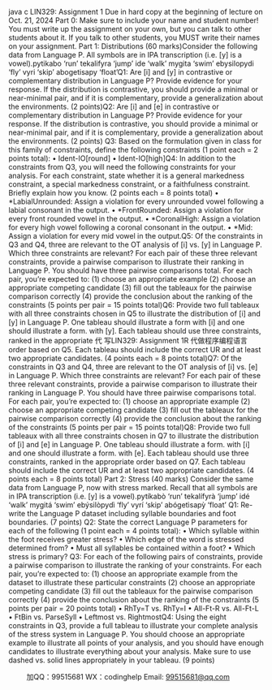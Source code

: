 java c
LIN329: Assignment 1 
Due in hard copy at the beginning of   lecture on   Oct.   21,   2024
Part 0: 
Make sure to include your name and   student number!
You must write up the assignment on your own, but you   can talk   to   other   students   about   it.   If   you   talk to other students, you MUST write their names on your assignment.
Part 1: Distributions (60 marks)Consider   the   following   data   from   Language   P. All   symbols   are   in   IPA transcription   (i.e.   [y]   is   a vowel).pytikabo ‘run’ tekalifyra ‘jump’ ide ‘walk’ 
mygita  ‘swim’ 
ebysilopydi  ‘fly’ 
vyri ‘skip’ 
abogetisapy  ‘float’Q1:   Are   [i] and   [y] in contrastive or complementary distribution in Language P? Provide evidence   for your response. If   the distribution is contrastive, you should provide a minimal or near-minimal   pair, and if   it is complementary, provide a generalization about   the   environments.   (2 points)Q2: Are   [i] and   [e] in contrastive or complementary distribution in Language P? Provide evidence   for your response. If   the distribution is contrastive, you should provide a minimal or near-minimal   pair, and if   it is complementary, provide a generalization about   the   environments.   (2 points)
Q3:   Based   on   the   formulation   given   in   class   for   this   family   of constraints,   define   the   following   constraints (1 point each = 2 points total):
•         Ident-IO[round]
•         Ident-IO[high]Q4:   In   addition   to   the   constraints   from   Q3,   you   will   need   the   following   constraints   for   your   analysis.    For    each    constraint,    state    whether    it    is    a    general    markedness    constraint,    a      special   markedness constraint, or a faithfulness   constraint. Briefly   explain   how   you   know.   (2   points   each   =   8 points total)
•          *LabialUnrounded:   Assign    a    violation    for      every    unrounded    vowel    following    a    labial   consonant in the output.
•          *FrontRounded:   Assign a violation for every front rounded vowel in the   output.
•          *CoronalHigh: Assign   a violation   for   every high vowel   following   a   coronal   consonant   in   the output.
•          *Mid:   Assign a violation for every mid vowel in the   output.Q5: Of   the constraints in Q3 and Q4, three are relevant to the OT analysis of   [i] vs. [y] in Language   P. Which three   constraints   are relevant? For each pair   of   these   three   relevant   constraints,   provide   a   pairwise   comparison   to   illustrate   their   ranking   in   Language   P. You   should   have   three   pairwise   comparisons total. For each pair, you’re expected to:
(1) choose an appropriate   example
(2) choose an appropriate   competing   candidate
(3) fill out the tableaux for the pairwise   comparison   correctly
(4) provide   the   conclusion   about   the   ranking   of   the   constraints (5 points per pair =   15 points total)Q6: Provide two   full tableaux with all   three   constraints   chosen   in   Q5   to   illustrate   the   distribution   of [i] and   [y] in Language P. One tableau should illustrate a form   with   [i]   and   one   should illustrate   a   form. with   [y]. Each tableau   should use three   constraints,   ranked   in   the   appropriate  代 写LIN329: Assignment 1R
代做程序编程语言 order   based on   Q5.   Each   tableau   should   include   the   correct   UR   and   at   least   two   appropriate   candidates.   (4   points each =   8 points total)Q7: Of   the constraints in Q3 and Q4, three are relevant to the OT analysis of   [i] vs. [e] in Language   P. Which three   constraints   are relevant? For each pair   of   these   three   relevant   constraints,   provide   a   pairwise   comparison   to   illustrate   their   ranking   in   Language   P. You   should   have   three   pairwise   comparisons total. For each pair, you’re expected to:
(1) choose an appropriate   example
(2) choose an appropriate   competing   candidate
(3) fill out the tableaux for the pairwise   comparison   correctly
(4) provide   the   conclusion   about   the   ranking   of   the   constraints (5 points per pair =   15 points total)Q8: Provide two   full tableaux with all   three   constraints   chosen   in   Q7   to   illustrate   the   distribution   of [i] and   [e] in Language P. One tableau should illustrate a   form. with   [i]   and   one   should   illustrate   a   form. with   [e].   Each tableau   should use three   constraints, ranked   in   the   appropriate   order   based on   Q7.   Each   tableau   should   include   the   correct   UR   and   at   least   two   appropriate   candidates.   (4   points each =   8 points total)
Part 2: Stress (40   marks)
Consider the   same   data   from Language P, now with   stress   marked.   Recall   that   all   symbols   are   in   IPA transcription (i.e.   [y] is a vowel).pytíkabò ‘run’ tekalífyrà ‘jump’ idé ‘walk’ 
mygitá  ‘swim’ 
ebýsilòpydì  ‘fly’ 
vyrí ‘skip’ 
abógetìsapỳ  ‘float’
Q1: Re-write the Language P dataset including syllable boundaries and foot boundaries. (7 points)
Q2:   State   the   correct   Language   P parameters   for   each   of the   following   (1   point   each   =   4   points   total):
•         Which   syllable   within   the   foot   receives   greater   stress?
•         Which   edge   of   the   word   is   stressed   determined   from?
•         Must all syllables be contained within   a   foot?
•         Which   stress   is   primary?
Q3: For   each   of   the   following   pairs   of   constraints, provide   a   pairwise   comparison   to   illustrate   the ranking   of   your   constraints. For   each   pair, you’re   expected   to:
(1) choose an appropriate example from the dataset to illustrate these particular constraints 
(2) choose an appropriate   competing   candidate
(3) fill out the tableaux for the pairwise   comparison   correctly
(4) provide   the   conclusion   about   the   ranking   of   the   constraints (5 points per pair = 20 points total)
•         RhTy=T vs. RhTy=I
•         All-Ft-R   vs.   All-Ft-L
•         FtBin   vs. ParseSyll
•         Leftmost   vs. RightmostQ4: Using the eight constraints in Q3, provide a full tableau to illustrate your complete analysis of   the stress system in Language P. You should choose   an   appropriate   example   to   illustrate   all points   of   your   analysis,   and   you   should   have   enough   candidates   to   illustrate   everything   about   your   analysis. Make sure to use dashed vs. solid lines   appropriately   in   your   tableau.   (9 points)

         
加QQ：99515681  WX：codinghelp  Email: 99515681@qq.com
